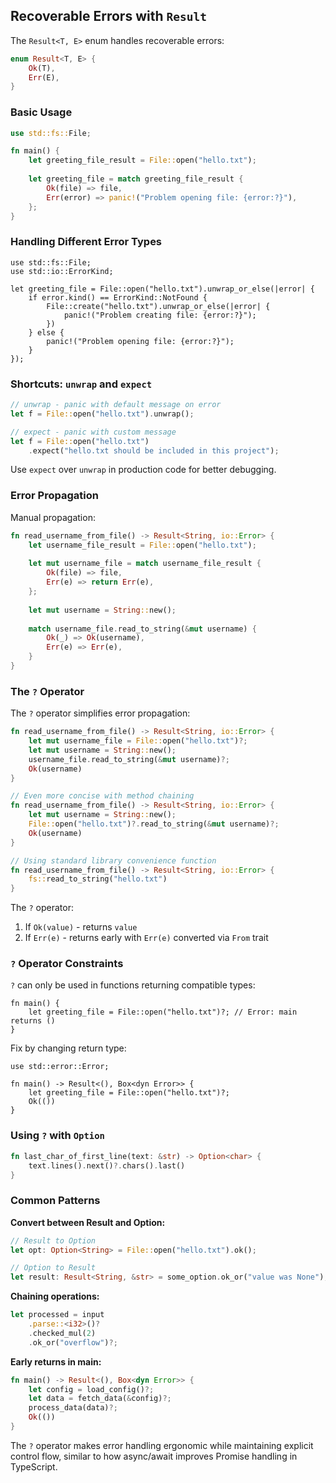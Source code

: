 ## Recoverable Errors with `Result`

The `Result<T, E>` enum handles recoverable errors:

```rust
enum Result<T, E> {
    Ok(T),
    Err(E),
}
```

### Basic Usage

```rust
use std::fs::File;

fn main() {
    let greeting_file_result = File::open("hello.txt");
    
    let greeting_file = match greeting_file_result {
        Ok(file) => file,
        Err(error) => panic!("Problem opening file: {error:?}"),
    };
}
```

### Handling Different Error Types

```rust,ignore
use std::fs::File;
use std::io::ErrorKind;

let greeting_file = File::open("hello.txt").unwrap_or_else(|error| {
    if error.kind() == ErrorKind::NotFound {
        File::create("hello.txt").unwrap_or_else(|error| {
            panic!("Problem creating file: {error:?}");
        })
    } else {
        panic!("Problem opening file: {error:?}");
    }
});
```

### Shortcuts: `unwrap` and `expect`

```rust
// unwrap - panic with default message on error
let f = File::open("hello.txt").unwrap();

// expect - panic with custom message
let f = File::open("hello.txt")
    .expect("hello.txt should be included in this project");
```

Use `expect` over `unwrap` in production code for better debugging.

### Error Propagation

Manual propagation:
```rust
fn read_username_from_file() -> Result<String, io::Error> {
    let username_file_result = File::open("hello.txt");
    
    let mut username_file = match username_file_result {
        Ok(file) => file,
        Err(e) => return Err(e),
    };
    
    let mut username = String::new();
    
    match username_file.read_to_string(&mut username) {
        Ok(_) => Ok(username),
        Err(e) => Err(e),
    }
}
```

### The `?` Operator

The `?` operator simplifies error propagation:

```rust
fn read_username_from_file() -> Result<String, io::Error> {
    let mut username_file = File::open("hello.txt")?;
    let mut username = String::new();
    username_file.read_to_string(&mut username)?;
    Ok(username)
}

// Even more concise with method chaining
fn read_username_from_file() -> Result<String, io::Error> {
    let mut username = String::new();
    File::open("hello.txt")?.read_to_string(&mut username)?;
    Ok(username)
}

// Using standard library convenience function
fn read_username_from_file() -> Result<String, io::Error> {
    fs::read_to_string("hello.txt")
}
```

The `?` operator:
1. If `Ok(value)` - returns `value`
2. If `Err(e)` - returns early with `Err(e)` converted via `From` trait

### `?` Operator Constraints

`?` can only be used in functions returning compatible types:

```rust,ignore,does_not_compile
fn main() {
    let greeting_file = File::open("hello.txt")?; // Error: main returns ()
}
```

Fix by changing return type:
```rust,ignore
use std::error::Error;

fn main() -> Result<(), Box<dyn Error>> {
    let greeting_file = File::open("hello.txt")?;
    Ok(())
}
```

### Using `?` with `Option`

```rust
fn last_char_of_first_line(text: &str) -> Option<char> {
    text.lines().next()?.chars().last()
}
```

### Common Patterns

**Convert between Result and Option:**
```rust
// Result to Option
let opt: Option<String> = File::open("hello.txt").ok();

// Option to Result
let result: Result<String, &str> = some_option.ok_or("value was None");
```

**Chaining operations:**
```rust
let processed = input
    .parse::<i32>()?
    .checked_mul(2)
    .ok_or("overflow")?;
```

**Early returns in main:**
```rust
fn main() -> Result<(), Box<dyn Error>> {
    let config = load_config()?;
    let data = fetch_data(&config)?;
    process_data(data)?;
    Ok(())
}
```

The `?` operator makes error handling ergonomic while maintaining explicit control flow, similar to how async/await improves Promise handling in TypeScript.

[handle_failure]: ch02-00-guessing-game-tutorial.html#handling-potential-failure-with-result
[trait-objects]: ch18-02-trait-objects.html#using-trait-objects-that-allow-for-values-of-different-types
[termination]: ../std/process/trait.Termination.html
